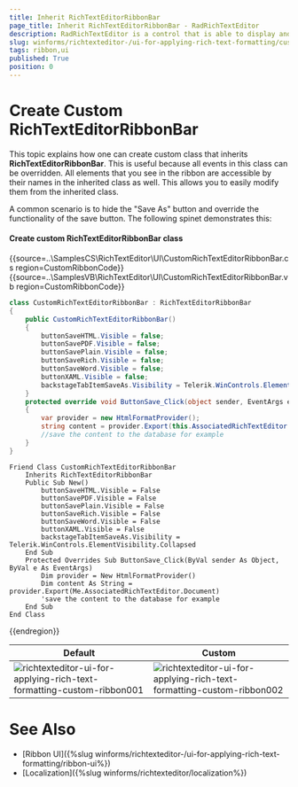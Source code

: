 ```yaml
---
title: Inherit RichTextEditorRibbonBar
page_title: Inherit RichTextEditorRibbonBar - RadRichTextEditor
description: RadRichTextEditor is a control that is able to display and edit rich-text content including formatted text arranged in pages, paragraphs, spans (runs), tables, etc.
slug: winforms/richtexteditor-/ui-for-applying-rich-text-formatting/custom-ribbon
tags: ribbon,ui
published: True
position: 0
---
```


# Create Custom RichTextEditorRibbonBar

This topic explains how one can create custom class that inherits __RichTextEditorRibbonBar__. This is useful because all events in this class can be overridden. All elements that you see in the ribbon are accessible by their names in the inherited class as well. This allows you to easily modify them from the inherited class. 

A common scenario is to hide the "Save As" button and override the functionality of the save button. The following spinet demonstrates this:

#### Create custom RichTextEditorRibbonBar class

{{source=..\SamplesCS\RichTextEditor\UI\CustomRichTextEditorRibbonBar.cs region=CustomRibbonCode}} 
{{source=..\SamplesVB\RichTextEditor\UI\CustomRichTextEditorRibbonBar.vb region=CustomRibbonCode}}
````C#
class CustomRichTextEditorRibbonBar : RichTextEditorRibbonBar
{
    public CustomRichTextEditorRibbonBar()
    {
        buttonSaveHTML.Visible = false;
        buttonSavePDF.Visible = false;
        buttonSavePlain.Visible = false;
        buttonSaveRich.Visible = false;
        buttonSaveWord.Visible = false;
        buttonXAML.Visible = false;
        backstageTabItemSaveAs.Visibility = Telerik.WinControls.ElementVisibility.Collapsed;
    }
    protected override void ButtonSave_Click(object sender, EventArgs e)
    {
        var provider = new HtmlFormatProvider();
        string content = provider.Export(this.AssociatedRichTextEditor.Document); 
        //save the content to the database for example
    }
}

````
````VB.NET
Friend Class CustomRichTextEditorRibbonBar
    Inherits RichTextEditorRibbonBar
    Public Sub New()
        buttonSaveHTML.Visible = False
        buttonSavePDF.Visible = False
        buttonSavePlain.Visible = False
        buttonSaveRich.Visible = False
        buttonSaveWord.Visible = False
        buttonXAML.Visible = False
        backstageTabItemSaveAs.Visibility = Telerik.WinControls.ElementVisibility.Collapsed
    End Sub
    Protected Overrides Sub ButtonSave_Click(ByVal sender As Object, ByVal e As EventArgs)
        Dim provider = New HtmlFormatProvider()
        Dim content As String = provider.Export(Me.AssociatedRichTextEditor.Document)
        'save the content to the database for example
    End Sub
End Class

````

{{endregion}} 

|Default|Custom|
|---|---|
|![richtexteditor-ui-for-applying-rich-text-formatting-custom-ribbon001](images/richtexteditor-ui-for-applying-rich-text-formatting-custom-ribbon001.png)|![richtexteditor-ui-for-applying-rich-text-formatting-custom-ribbon002](images/richtexteditor-ui-for-applying-rich-text-formatting-custom-ribbon002.png)|


# See Also

 * [Ribbon UI]({%slug winforms/richtexteditor-/ui-for-applying-rich-text-formatting/ribbon-ui%})
 * [Localization]({%slug winforms/richtexteditor/localization%})
